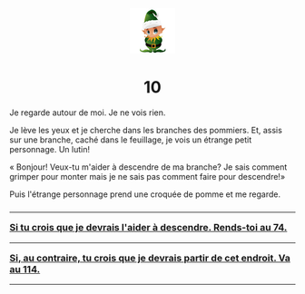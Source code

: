 <html><head>
<title>Sam le chevalier sans cheval</title>
<link rel="stylesheet" type="text/css" href="../images/m.css">
</head><body>
<center>
<img src="../images/lutin.png"  height="80" width="80"> 
<h1>10</h1></center>
<p>Je regarde autour de moi. Je ne vois rien.<p>Je lève les yeux et je cherche dans les branches des pommiers. Et, assis sur une branche, caché dans le feuillage, je vois un étrange petit personnage. Un lutin!<p>« Bonjour! Veux-tu m'aider à descendre de ma branche? Je sais comment grimper pour monter mais je ne sais pas comment faire pour descendre!»<p>Puis l'étrange personnage prend une croquée de pomme et me regarde.</p>
<h3>
<hr><a  href="74.html">Si tu crois que je devrais l'aider à descendre. Rends-toi au 74.</a>
<hr><a  href="114.html">Si, au contraire, tu crois que je devrais partir de cet endroit. Va au 114.</a>
</h3>
<hr>
<body>

